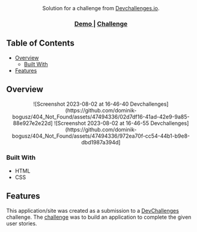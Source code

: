 <div align="center">
   Solution for a challenge from  <a href="http://devchallenges.io" target="_blank">Devchallenges.io</a>.
</div>

<div align="center">
  <h3>
    <a href="https://{your-demo-link.your-domain}">
      Demo
    </a>
    <span> | </span>
    <a href="https://devchallenges.io/challenges/wBunSb7FPrIepJZAg0sY">
      Challenge
    </a>
  </h3>
</div>

## Table of Contents

- [Overview](#overview)
  - [Built With](#built-with)
- [Features](#features)

## Overview
<div align="center">
![Screenshot 2023-08-02 at 16-46-40 Devchallenges](https://github.com/dominik-bogusz/404_Not_Found/assets/47494336/02d7df16-41ad-42e9-9a85-88e927e2e22d]
![Screenshot 2023-08-02 at 16-46-55 Devchallenges](https://github.com/dominik-bogusz/404_Not_Found/assets/47494336/972ea70f-cc54-44b1-b9e8-dbd1987a394d]
</div>

### Built With

- HTML
- CSS

## Features

This application/site was created as a submission to a [DevChallenges](https://devchallenges.io/challenges) challenge. The [challenge](https://devchallenges.io/challenges/wBunSb7FPrIepJZAg0sY) was to build an application to complete the given user stories.
